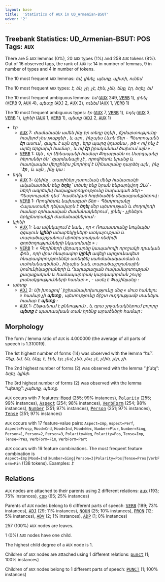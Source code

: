 ```yaml
---
layout: base
title:  'Statistics of AUX in UD_Armenian-BSUT'
udver: '2'
---
```


## Treebank Statistics: UD_Armenian-BSUT: POS Tags: `AUX`

There are 5 `AUX` lemmas (0%), 20 `AUX` types (1%) and 258 `AUX` tokens (8%).
Out of 16 observed tags, the rank of `AUX` is: 14 in number of lemmas, 9 in number of types and 4 in number of tokens.

The 10 most frequent `AUX` lemmas: <em>եմ, լինել, պետք, պիտի, ունեմ</em>

The 10 most frequent `AUX` types:  <em>է, են, չի, չէ, էին, չեն, ենք, էր, եղել, եմ</em>

The 10 most frequent ambiguous lemmas: <em>եմ</em> (<tt><a href="hy_bsut-pos-AUX.html">AUX</a></tt> 249, <tt><a href="hy_bsut-pos-VERB.html">VERB</a></tt> 1), <em>լինել</em> (<tt><a href="hy_bsut-pos-VERB.html">VERB</a></tt> 9, <tt><a href="hy_bsut-pos-AUX.html">AUX</a></tt> 4), <em>պետք</em> (<tt><a href="hy_bsut-pos-ADJ.html">ADJ</a></tt> 2, <tt><a href="hy_bsut-pos-AUX.html">AUX</a></tt> 2), <em>ունեմ</em> (<tt><a href="hy_bsut-pos-AUX.html">AUX</a></tt> 1, <tt><a href="hy_bsut-pos-VERB.html">VERB</a></tt> 1)

The 10 most frequent ambiguous types:  <em>էր</em> (<tt><a href="hy_bsut-pos-AUX.html">AUX</a></tt> 7, <tt><a href="hy_bsut-pos-VERB.html">VERB</a></tt> 1), <em>եղել</em> (<tt><a href="hy_bsut-pos-AUX.html">AUX</a></tt> 3, <tt><a href="hy_bsut-pos-VERB.html">VERB</a></tt> 1), <em>կլինի</em> (<tt><a href="hy_bsut-pos-AUX.html">AUX</a></tt> 1, <tt><a href="hy_bsut-pos-VERB.html">VERB</a></tt> 1), <em>պետք</em> (<tt><a href="hy_bsut-pos-ADJ.html">ADJ</a></tt> 2, <tt><a href="hy_bsut-pos-AUX.html">AUX</a></tt> 1)


* <em>էր</em>
  * <tt><a href="hy_bsut-pos-AUX.html">AUX</a></tt> 7: <em>Ժամանակն ամեն ինչ իր տեղը կդնի , ճշմարտությունը հավերժ չես թաքցնի , և այո , ինչպես Լևոն Տեր - Պետրոսյանն <b>էր</b> ասում , գալու է այն օրը , երբ պարզ կդառնա , թե « ով ինչ է արել Արցախի համար , և ով <b>էր</b> իրականում ծախում այն » :</em>
  * <tt><a href="hy_bsut-pos-VERB.html">VERB</a></tt> 1: <em>Այն , որ Մինասյանի համար Քոչարյանն ու Սարգսյանը հերոսներ են ՝ զարմանալի չէ , որովհետև նրանց և հատկապես վերջինիս շնորհիվ է Մինասյանը դարձել այն , ինչ ՝ <b>էր</b> , և այն , ինչ կա :</em>
* <em>եղել</em>
  * <tt><a href="hy_bsut-pos-AUX.html">AUX</a></tt> 3: <em>Այնինչ , տարիներ շարունակ մենք հակառակի ականատեսն ենք <b>եղել</b> ՝ տեսել ենք նրան ենթարկվող ԶԼՄ - ների ագրեսիվ հակաքարոզչությունը նախագահ Տեր - Պետրոսյանի դեմ ՝ համեմված հորինածին մեղադրանքներով :</em>
  * <tt><a href="hy_bsut-pos-VERB.html">VERB</a></tt> 1: <em>Որովհետև նախագահ Տեր - Պետրոսյանը Հայաստանի ղեկավարն է <b>եղել</b> մեր պետության և ժողովրդի համար օրհասական ժամանակներում , լինել - չլինելու երկընտրանքի ժամանակներում :</em>
* <em>կլինի</em>
  * <tt><a href="hy_bsut-pos-AUX.html">AUX</a></tt> 1: <em>Նա ակնկալում է նաև , որ « Ռուսաստանը նույնպես զգայուն <b>կլինի</b> ահաբեկիչների առկայության և տարածաշրջանում սիոնիստական ռեժիմի գործողությունների նկատմամբ » ։</em>
  * <tt><a href="hy_bsut-pos-VERB.html">VERB</a></tt> 1: <em>« Գերիների վերադարձը կապահովի որոշակի դրական ֆոն , որի վրա հնարավոր <b>կլինի</b> ավելի արդյունավետ հնարավորություններ ստեղծել սահմանազատման և սահմանագծման , ինչպես նաև տարածաշրջանային կոմունիկացիաների և Ղարաբաղյան հակամարտության քաղաքական և համապարփակ կարգավորման շուրջ բանակցությունների համար » , - ասել է Փաշինյանը ։</em>
* <em>պետք</em>
  * <tt><a href="hy_bsut-pos-ADJ.html">ADJ</a></tt> 2: <em>Մի խոսքով ՝ իշխանափոխությունը մեզ « մուռ հանելու » համար չի <b>պետք</b> , պետությունը ճիշտ ուղղությամբ տանելու համար է <b>պետք</b> ։</em>
  * <tt><a href="hy_bsut-pos-AUX.html">AUX</a></tt> 1: <em>Ընթանում է քննություն , և դրա շրջանակներում բոլորը <b>պետք</b> է պատասխան տան իրենց արածների համար :</em>

## Morphology

The form / lemma ratio of `AUX` is 4.000000 (the average of all parts of speech is 1.310019).

The 1st highest number of forms (14) was observed with the lemma “եմ”: <em>Չեք, եմ, են, ենք, է, էին, էր, չեմ, չեն, չես, չէ, չէին, չէր, չի</em>.

The 2nd highest number of forms (2) was observed with the lemma “լինել”: <em>եղել, կլինի</em>.

The 3rd highest number of forms (2) was observed with the lemma “պետք”: <em>չպետք, պետք</em>.

`AUX` occurs with 7 features: <tt><a href="hy_bsut-feat-Mood.html">Mood</a></tt> (255; 99% instances), <tt><a href="hy_bsut-feat-Polarity.html">Polarity</a></tt> (255; 99% instances), <tt><a href="hy_bsut-feat-Aspect.html">Aspect</a></tt> (254; 98% instances), <tt><a href="hy_bsut-feat-VerbForm.html">VerbForm</a></tt> (254; 98% instances), <tt><a href="hy_bsut-feat-Number.html">Number</a></tt> (251; 97% instances), <tt><a href="hy_bsut-feat-Person.html">Person</a></tt> (251; 97% instances), <tt><a href="hy_bsut-feat-Tense.html">Tense</a></tt> (251; 97% instances)

`AUX` occurs with 17 feature-value pairs: `Aspect=Imp`, `Aspect=Perf`, `Aspect=Prosp`, `Mood=Cnd`, `Mood=Ind`, `Mood=Nec`, `Number=Plur`, `Number=Sing`, `Person=1`, `Person=2`, `Person=3`, `Polarity=Neg`, `Polarity=Pos`, `Tense=Imp`, `Tense=Pres`, `VerbForm=Fin`, `VerbForm=Part`

`AUX` occurs with 16 feature combinations.
The most frequent feature combination is `Aspect=Imp|Mood=Ind|Number=Sing|Person=3|Polarity=Pos|Tense=Pres|VerbForm=Fin` (138 tokens).
Examples: <em>է</em>


## Relations

`AUX` nodes are attached to their parents using 2 different relations: <tt><a href="hy_bsut-dep-aux.html">aux</a></tt> (193; 75% instances), <tt><a href="hy_bsut-dep-cop.html">cop</a></tt> (65; 25% instances)

Parents of `AUX` nodes belong to 6 different parts of speech: <tt><a href="hy_bsut-pos-VERB.html">VERB</a></tt> (189; 73% instances), <tt><a href="hy_bsut-pos-ADJ.html">ADJ</a></tt> (29; 11% instances), <tt><a href="hy_bsut-pos-NOUN.html">NOUN</a></tt> (25; 10% instances), <tt><a href="hy_bsut-pos-PRON.html">PRON</a></tt> (12; 5% instances), <tt><a href="hy_bsut-pos-ADV.html">ADV</a></tt> (2; 1% instances), <tt><a href="hy_bsut-pos-ADP.html">ADP</a></tt> (1; 0% instances)

257 (100%) `AUX` nodes are leaves.

1 (0%) `AUX` nodes have one child.

The highest child degree of a `AUX` node is 1.

Children of `AUX` nodes are attached using 1 different relations: <tt><a href="hy_bsut-dep-punct.html">punct</a></tt> (1; 100% instances)

Children of `AUX` nodes belong to 1 different parts of speech: <tt><a href="hy_bsut-pos-PUNCT.html">PUNCT</a></tt> (1; 100% instances)

